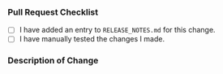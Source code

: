 ### Pull Request Checklist

- [ ] I have added an entry to `RELEASE_NOTES.md` for this change.
- [ ] I have manually tested the changes I made.

### Description of Change
<!-- Please describe what this PR does and why it is needed -->
